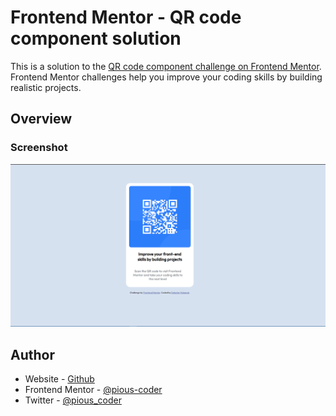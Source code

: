 # Frontend Mentor - QR code component solution

This is a solution to the [QR code component challenge on Frontend Mentor](https://www.frontendmentor.io/challenges/qr-code-component-iux_sIO_H). Frontend Mentor challenges help you improve your coding skills by building realistic projects. 

## Overview

### Screenshot

![](./screenshot.png)
## Author

- Website - [Github](https://github.com/Pious-coder)
- Frontend Mentor - [@pious-coder](https://www.frontendmentor.io/profile/pious-coder)
- Twitter - [@pious_coder](https://www.twitter.com/pious_coder)
